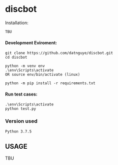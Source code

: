 # discbot


Installation:
```
TBU
```

#### Development Eviroment:
```
git clone https://github.com/datnguye/discbot.git
cd discbot

python -m venv env
.\env\Scripts\activate
OR source env/bin/activate (linux)

python -m pip install -r requirements.txt

```

#### Run test cases:
```
.\env\Scripts\activate
python test.py
```

### Version used
```
Python 3.7.5
```

## USAGE

TBU